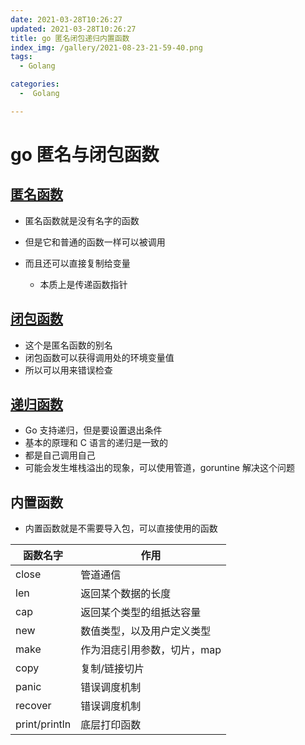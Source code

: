 ```yaml
---
date: 2021-03-28T10:26:27
updated: 2021-03-28T10:26:27
title: go 匿名闭包递归内置函数
index_img: /gallery/2021-08-23-21-59-40.png
tags: 
  - Golang

categories:
  -  Golang

---
```


# go 匿名与闭包函数

## [匿名函数](/posts/code/go/函数/匿名函数.go)

- 匿名函数就是没有名字的函数
- 但是它和普通的函数一样可以被调用
- 而且还可以直接复制给变量

  - 本质上是传递函数指针

## [闭包函数](/posts/code/go/函数/闭包函数.go)

- 这个是匿名函数的别名
- 闭包函数可以获得调用处的环境变量值
- 所以可以用来错误检查

## [递归函数](/posts/code/go/函数/递归函数.go)

- Go 支持递归，但是要设置退出条件
- 基本的原理和 C 语言的递归是一致的
- 都是自己调用自己
- 可能会发生堆栈溢出的现象，可以使用管道，goruntine 解决这个问题

## 内置函数

- 内置函数就是不需要导入包，可以直接使用的函数

| 函数名字      | 作用                        |
| ------------- | --------------------------- |
| close         | 管道通信                    |
| len           | 返回某个数据的长度          |
| cap           | 返回某个类型的组抵达容量    |
| new           | 数值类型，以及用户定义类型  |
| make          | 作为泪痣引用参数，切片，map |
| copy          | 复制/链接切片               |
| panic         | 错误调度机制                |
| recover       | 错误调度机制                |
| print/println | 底层打印函数                |
